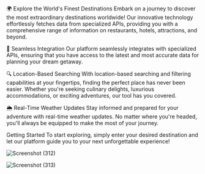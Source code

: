 🌍 Explore the World's Finest Destinations
Embark on a journey to discover the most extraordinary destinations worldwide! Our innovative technology effortlessly fetches data from specialized APIs, providing you with a comprehensive range of information on restaurants, hotels, attractions, and beyond.

🚀 Seamless Integration
Our platform seamlessly integrates with specialized APIs, ensuring that you have access to the latest and most accurate data for planning your dream getaway.

🔍 Location-Based Searching
With location-based searching and filtering capabilities at your fingertips, finding the perfect place has never been easier. Whether you're seeking culinary delights, luxurious accommodations, or exciting adventures, our tool has you covered.

🌦️ Real-Time Weather Updates
Stay informed and prepared for your adventure with real-time weather updates. No matter where you're headed, you'll always be equipped to make the most of your journey.

Getting Started
To start exploring, simply enter your desired destination and let our platform guide you to your next unforgettable experience!

![Screenshot (312)](https://github.com/sushmitamaravi/TRAVELLO--YOUR_TRAVEL_COMPANION/assets/86192510/7b236e7c-48d1-466c-abbf-c086a933ba59)

![Screenshot (313)](https://github.com/sushmitamaravi/TRAVELLO--YOUR_TRAVEL_COMPANION/assets/86192510/63cc9912-80c2-49bc-867e-8e435078cf67)

